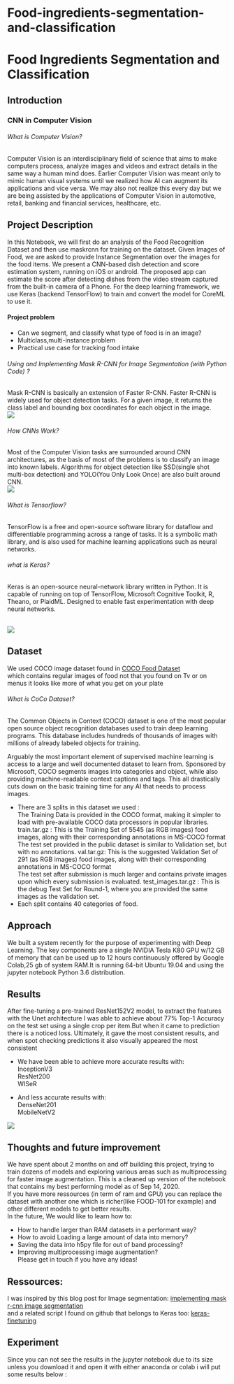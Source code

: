 # Food-ingredients-segmentation-and-classification
# Food Ingredients Segmentation and Classification
## Introduction
### CNN in Computer Vision
###### What is Computer Vision?
Computer Vision is an interdisciplinary field of science that aims to make computers process, analyze images and videos and extract details in the same way a human mind does. Earlier Computer Vision was meant only to mimic human visual systems until we realized how AI can augment its applications and vice versa. We may also not realize this every day but we are being assisted by the applications of Computer Vision in automotive, retail, banking and financial services, healthcare, etc.

## Project Description
In this Notebook, we will first do an analysis of the Food Recognition Dataset and then use maskrcnn for training on the dataset.
Given Images of Food, we are asked to provide Instance Segmentation over the images for the food items.
We present a CNN-based dish detection and score estimation system, running on iOS or android. The proposed app can estimate the score after detecting dishes from the video stream captured from the built-in camera of a Phone. For the deep learning framework, we use Keras (backend TensorFlow) to train and convert the model for CoreML to use it.
#### Project problem
* Can we segment, and classify what type of food is in an image?
* Multiclass,multi-instance problem
* Practical use case for tracking food intake
###### Using and Implementing Mask R-CNN for Image Segmentation (with Python Code) ?
Mask R-CNN is basically an extension of Faster R-CNN. Faster R-CNN is widely used for object detection tasks. For a given image, it returns the class label and bounding box coordinates for each object in the image.
</br> <img src="images/4.jpg" width="" height="">
###### How CNNs Work?
Most of the Computer Vision tasks are surrounded around CNN architectures, as the basis of most of the problems is to classify an image into known labels. Algorithms for object detection like SSD(single shot multi-box detection) and YOLO(You Only Look Once) are also built around CNN.
</br> <img src="images/1.png" width="" height="">
###### What is Tensorflow?
TensorFlow is a free and open-source software library for dataflow and differentiable programming across a range of tasks. It is a symbolic math library, and is also used for machine learning applications such as neural networks.

###### what is Keras?
Keras is an open-source neural-network library written in Python. It is capable of running on top of TensorFlow, Microsoft Cognitive Toolkit, R, Theano, or PlaidML. Designed to enable fast experimentation with deep neural networks.

</br> <img src="images/2.jpg" width="" height="">
## Dataset
We used COCO image dataset found in  <a href="https://cocodataset.org/#home"> COCO Food Dataset</a></br> which contains regular images of food not that you found on Tv or on menus it looks like more of what you get on your plate
###### What is CoCo Dataset?
The Common Objects in Context (COCO) dataset is one of the most popular open source object recognition databases used to train deep learning programs. This database includes hundreds of thousands of images with millions of already labeled objects for training.</br>

Arguably the most important element of supervised machine learning is access to a large and well documented dataset to learn from. Sponsored by Microsoft, COCO segments images into categories and object, while also providing machine-readable context captions and tags. This all drastically cuts down on the basic training time for any AI that needs to process images. </br>
* There are 3 splits in this dataset we used :</br>
  The Training Data is provided in the COCO format, making it simpler to load with pre-available COCO data processors in popular libraries.
  train.tar.gz : This is the Training Set of 5545 (as RGB images) food images, along with their corresponding annotations in MS-COCO format</br>
  The test set provided in the public dataset is similar to Validation set, but with no annotations. 
  val.tar.gz: This is the suggested Validation Set of 291 (as RGB images) food images, along with their corresponding annotations in MS-COCO format</br>
  The test set after submission is much larger and contains private images upon which every submission is evaluated.
  test_images.tar.gz : This is the debug Test Set for Round-1, where you are provided the same images as the validation set.</br>
 * Each split contains 40 categories of food. </br>

## Approach
We built a system recently for the purpose of experimenting with Deep Learning. The key components are a single NVIDIA Tesla K80 GPU w/12 GB of memory that can be used up to 12 hours continuously offered by Google Colab,25 gb of system RAM.It is running 64-bit Ubuntu 19.04 and using the jupyter notebook Python 3.6 distribution.

## Results
After fine-tuning a pre-trained ResNet152V2 model, to extract the features with the Unet architecture  I was able to achieve about 77% Top-1 Accuracy on the test set using a single crop per item.But when it came to prediction there is a noticed loss.
Ultimately, it gave the most consistent results, and when spot checking predictions it also visually appeared the most consistent
</br> 
* We have been able to achieve more accurate results with: </br>
  InceptionV3 </br>
  ResNet200 </br>
  WISeR </br>
  
 * And less accurate results with: </br>
  DenseNet201 </br>
  MobileNetV2 </br>
<img src="images/3.png" width="" height="">

## Thoughts and future improvement
We have spent about 2 months on and off building this project, trying to train dozens of models and exploring various areas such as multiprocessing for faster image augmentation. This is a cleaned up version of the notebook that contains my best performing model as of Sep 14, 2020.</br>
If you have more ressources (in term of ram and GPU) you can replace the dataset with another one which is richer(like FOOD-101 for example) and other different models to get better results. </br>
In the future, We would like to learn how to: </br>

* How to handle larger than RAM datasets in a performant way?
* How to avoid Loading a large amount of data into memory?
* Saving the data into h5py file for out of band processing?
* Improving multiprocessing image augmentation? </br>
Please get in touch if you have any ideas! </br>
## Ressources:
I was inspired by this blog post for Image segmentation: <a href="https://www.analyticsvidhya.com/blog/2019/07/computer-vision-implementing-mask-r-cnn-image-segmentation/" >implementing mask r-cnn image segmentation </a></br>
and a related script I found on github that belongs to Keras too: <a href="https://keras.io/guides/transfer_learning/">keras-finetuning</a></br>
## Experiment
Since you can not see the results in the jupyter notebook due to its size unless you download it and open it with either anaconda or colab i will put some results below :
